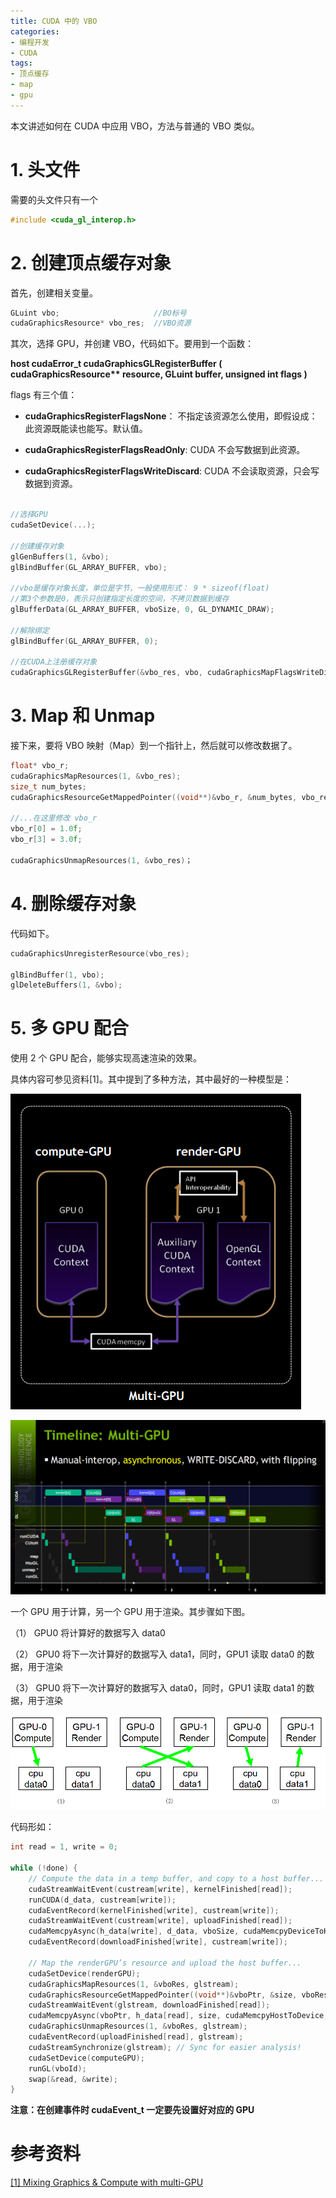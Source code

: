 ```yaml
---
title: CUDA 中的 VBO
categories: 
- 编程开发
- CUDA
tags: 
- 顶点缓存
- map
- gpu
---
```


本文讲述如何在 CUDA 中应用 VBO，方法与普通的 VBO 类似。

# 1. 头文件

需要的头文件只有一个

```cpp
#include <cuda_gl_interop.h>
```

# 2. 创建顶点缓存对象

首先，创建相关变量。

```cpp
GLuint vbo;                     //BO标号
cudaGraphicsResource* vbo_res;  //VBO资源
```

其次，选择 GPU，并创建 VBO，代码如下。要用到一个函数：

**__host__ ​cudaError_t cudaGraphicsGLRegisterBuffer ( cudaGraphicsResource\*\* resource, GLuint buffer, unsigned int  flags )**

flags 有三个值：

* **cudaGraphicsRegisterFlagsNone**： 不指定该资源怎么使用，即假设成：此资源既能读也能写。默认值。

* **cudaGraphicsRegisterFlagsReadOnly**: CUDA 不会写数据到此资源。

* **cudaGraphicsRegisterFlagsWriteDiscard**: CUDA 不会读取资源，只会写数据到资源。

```cpp

//选择GPU
cudaSetDevice(...);

//创建缓存对象
glGenBuffers(1, &vbo);
glBindBuffer(GL_ARRAY_BUFFER, vbo);

//vbo是缓存对象长度，单位是字节，一般使用形式： 9 * sizeof(float)
//第3个参数是0，表示只创建指定长度的空间，不拷贝数据到缓存
glBufferData(GL_ARRAY_BUFFER, vboSize, 0, GL_DYNAMIC_DRAW);

//解除绑定
glBindBuffer(GL_ARRAY_BUFFER, 0);

//在CUDA上注册缓存对象
cudaGraphicsGLRegisterBuffer(&vbo_res, vbo, cudaGraphicsMapFlagsWriteDiscard);
```

# 3. Map 和 Unmap

接下来，要将 VBO 映射（Map）到一个指针上，然后就可以修改数据了。

```cpp
float* vbo_r; 
cudaGraphicsMapResources(1, &vbo_res); 
size_t num_bytes; 
cudaGraphicsResourceGetMappedPointer((void**)&vbo_r, &num_bytes, vbo_res); 

//...在这里修改 vbo_r
vbo_r[0] = 1.0f;
vbo_r[3] = 3.0f;

cudaGraphicsUnmapResources(1, &vbo_res)；
```

# 4. 删除缓存对象

代码如下。

```cpp
cudaGraphicsUnregisterResource(vbo_res);

glBindBuffer(1, vbo);
glDeleteBuffers(1, &vbo);
```

# 5. 多 GPU 配合

使用 2 个 GPU 配合，能够实现高速渲染的效果。

具体内容可参见资料[1]。其中提到了多种方法，其中最好的一种模型是：

![双GPU模型](/images/20150629/multigpumodel.png)

![线程模型](/images/20150629/streammodel.png)

一个 GPU 用于计算，另一个 GPU 用于渲染。其步骤如下图。

（1） GPU0 将计算好的数据写入 data0

（2） GPU0 将下一次计算好的数据写入 data1，同时，GPU1 读取 data0 的数据，用于渲染

（3） GPU0 将下一次计算好的数据写入 data0，同时，GPU1 读取 data1 的数据，用于渲染

![步骤](/images/20150629/method.png)

代码形如：

```cpp
int read = 1, write = 0;

while (!done) {
    // Compute the data in a temp buffer, and copy to a host buffer...
    cudaStreamWaitEvent(custream[write], kernelFinished[read]);
    runCUDA(d_data, custream[write]);
    cudaEventRecord(kernelFinished[write], custream[write]);
    cudaStreamWaitEvent(custream[write], uploadFinished[read]);
    cudaMemcpyAsync(h_data[write], d_data, vboSize, cudaMemcpyDeviceToHost, custream[write]);
    cudaEventRecord(downloadFinished[write], custream[write]);
 
    // Map the renderGPU’s resource and upload the host buffer...
    cudaSetDevice(renderGPU);
    cudaGraphicsMapResources(1, &vboRes, glstream);
    cudaGraphicsResourceGetMappedPointer((void**)&vboPtr, &size, vboRes);
    cudaStreamWaitEvent(glstream, downloadFinished[read]);
    cudaMemcpyAsync(vboPtr, h_data[read], size, cudaMemcpyHostToDevice, glstream);
    cudaGraphicsUnmapResources(1, &vboRes, glstream);
    cudaEventRecord(uploadFinished[read], glstream);
    cudaStreamSynchronize(glstream); // Sync for easier analysis!
    cudaSetDevice(computeGPU);
    runGL(vboId);
    swap(&read, &write);
}
```

**注意：在创建事件时 cudaEvent_t 一定要先设置好对应的 GPU**

# 参考资料

[[1] Mixing Graphics & Compute with multi-GPU](http://on-demand.gputechconf.com/gtc/2013/presentations/S3072-Mixing-Graphics-Compute-Multi-GPU.pdf)


